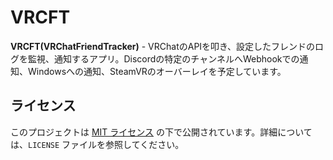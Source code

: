 # VRCFT
**VRCFT(VRChatFriendTracker)** - VRChatのAPIを叩き、設定したフレンドのログを監視、通知するアプリ。Discordの特定のチャンネルへWebhookでの通知、Windowsへの通知、SteamVRのオーバーレイを予定しています。

## ライセンス

このプロジェクトは [MIT ライセンス](https://opensource.org/licenses/MIT) の下で公開されています。詳細については、`LICENSE` ファイルを参照してください。
